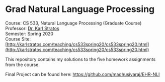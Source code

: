# Grad Natural Language Processing

Course: CS 533, Natural Language Processing (Graduate Course) <br/>
Professor: [Dr. Karl Stratos](http://karlstratos.com/) <br/>
Semester: Spring 2020 <br/>
Course Site: [http://karlstratos.com/teaching/cs533spring20/cs533spring20.html](http://karlstratos.com/teaching/cs533spring20/cs533spring20.html)

This repository contains my solutions to the five homework assignments from the course.

Final Project can be found here: https://github.com/madhusivaraj/EHR-NLI
